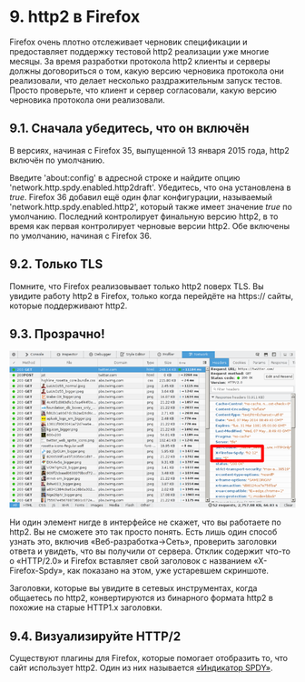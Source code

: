 # 9. http2 в Firefox

Firefox очень плотно отслеживает черновик спецификации и предоставляет
поддержку тестовой http2 реализации уже многие месяцы. За время разработки
протокола http2 клиенты и серверы должны договориться о том, какую версию
черновика протокола они реализовали, что делает несколько раздражительным
запуск тестов. Просто проверьте, что клиент и сервер согласовали, какую версию
черновика протокола они реализовали.

## 9.1. Сначала убедитесь, что он включён

В версиях, начиная с Firefox 35, выпущенной 13 января 2015 года, http2 включён
по умолчанию.

Введите 'about:config' в адресной строке и найдите опцию
'network.http.spdy.enabled.http2draft'. Убедитесь, что она установлена в
*true*.  Firefox 36 добавил ещё один флаг конфигурации, называемый
'network.http.spdy.enabled.http2', который также имеет значение *true* по
умолчанию. Последний контролирует финальную версию http2, в то время как первая
контролирует черновые версии http2. Обе включены по умолчанию, начиная с
Firefox 36.

## 9.2. Только TLS

Помните, что Firefox реализовывает только http2 поверх TLS. Вы увидите работу
http2 в Firefox, только когда перейдёте на https:// сайты, которые поддерживают
http2.

## 9.3. Прозрачно!

![transparent http2 use](https://raw.githubusercontent.com/bagder/http2-explained/master/images/firefox-screenshot.png)

Ни один элемент нигде в интерфейсе не скажет, что вы работаете по http2. Вы не
сможете это так просто понять. Есть лишь один способ узнать это, включив
«Веб-разработка->Сеть», проверить заголовки ответа и увидеть, что вы получили
от сервера. Отклик содержит что-то о «HTTP/2.0» и Firefox вставляет свой
заголовок с названием «X-Firefox-Spdy», как показано на этом, уже устаревшем
скриншоте.

Заголовки, которые вы увидите в сетевых инструментах, когда общаетесь по http2,
конвертируются из бинарного формата http2 в похожие на старые HTTP1.x
заголовки.

## 9.4. Визуализируйте HTTP/2

Существуют плагины для Firefox, которые помогает отобразить то, что сайт
использует http2. Один из них называется [«Индикатор
SPDY»](https://addons.mozilla.org/en-US/firefox/addon/http2-indicator/).
